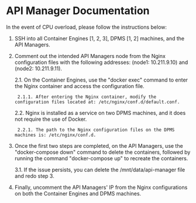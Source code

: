 # API Manager Documentation

In the event of CPU overload, please follow the instructions below:

1. SSH into all Container Engines [1, 2, 3], DPMS [1, 2] machines, and the API Managers.

2. Comment out the intended API Managers node from the Nginx configuration files with the following addresses: (node1: 10.211.9.10) and (node2: 10.211.9.11).

    2.1. On the Container Engines, use the "docker exec" command to enter the Nginx container and access the configuration file.
        
        2.1.1. After entering the Nginx container, modify the configuration files located at: /etc/nginx/conf.d/default.conf.

    2.2. Nginx is installed as a service on two DPMS machines, and it does not require the use of Docker.
        
        2.2.1. The path to the Nginx configuration files on the DPMS machines is: /etc/nginx/conf.d.

3. Once the first two steps are completed, on the API Managers, use the "docker-compose down" command to delete the containers, followed by running the command "docker-compose up" to recreate the containers.

    3.1. If the issue persists, you can delete the /mnt/data/api-manager file and redo step 3.

4. Finally, uncomment the API Managers' IP from the Nginx configurations on both the Container Engines and DPMS machines.
